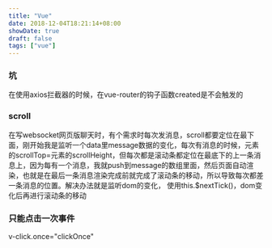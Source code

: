 ```yaml
---
title: "Vue"
date: 2018-12-04T18:21:14+08:00
showDate: true
draft: false
tags: ["vue"]
---
```


### 坑
在使用axios拦截器的时候，在vue-router的钩子函数created是不会触发的

### scroll
在写websocket网页版聊天时，有个需求时每次发消息，scroll都要定位在最下面，刚开始我是监听一个data里message数据的变化，每次有消息的时候，元素的scrollTop=元素的scrollHeight，但每次都是滚动条都定位在最底下的上一条消息上，因为每有一个消息，我就push到message的数组里面，然后页面自动渲染，也就是在最后一条消息渲染完成前就完成了滚动条的移动，所以导致每次都差一条消息的位置。解决办法就是监听dom的变化，
使用this.$nextTick()，dom变化后再进行滚动条的移动

### 只能点击一次事件
v-click.once="clickOnce"

